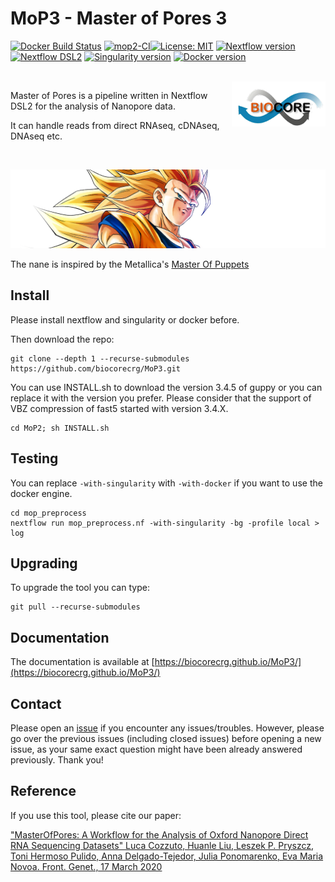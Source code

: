 # MoP3 - Master of Pores 3 
[![Docker Build Status](https://img.shields.io/docker/automated/biocorecrg/nanopore.svg)](https://cloud.docker.com/u/biocorecrg/repository/docker/biocorecrg/nanopore/builds)
[![mop2-CI](https://github.com/biocorecrg/MoP3/actions/workflows/build.yml/badge.svg)](https://github.com/biocorecrg/MoP3/actions/workflows/build.yml)[![License: MIT](https://img.shields.io/badge/License-MIT-yellow.svg)](https://opensource.org/licenses/MIT)
[![Nextflow version](https://img.shields.io/badge/Nextflow-21.04.1-brightgreen)](https://www.nextflow.io/)
[![Nextflow DSL2](https://img.shields.io/badge/Nextflow-DSL2-brightgreen)](https://www.nextflow.io/)
[![Singularity version](https://img.shields.io/badge/Singularity-v3.2.1-green.svg)](https://www.sylabs.io/)
[![Docker version](https://img.shields.io/badge/Docker-v20.10.8-blue)](https://www.docker.com/)

<br/>



<img align="right" href="https://biocore.crg.eu/" src="https://raw.githubusercontent.com/CRG-CNAG/BioCoreMiscOpen/master/logo/biocore-logo_small.png" />


Master of Pores is a pipeline written in Nextflow DSL2 for the analysis of Nanopore data. 
<br/>

It can handle reads from direct RNAseq, cDNAseq, DNAseq etc.

<br/>


![MOP3](https://github.com/biocorecrg/MoP3/blob/master/img/goku3.png?raw=true)

The nane is inspired by the Metallica's [Master Of Puppets](https://www.youtube.com/watch?v=S7blkui3nQc)

## Install
Please install nextflow and singularity or docker before.

Then download the repo:

```
git clone --depth 1 --recurse-submodules https://github.com/biocorecrg/MoP3.git
```

You can use INSTALL.sh to download the version 3.4.5 of guppy or you can replace it with the version you prefer. Please consider that the support of VBZ compression of fast5 started with version 3.4.X. 

```
cd MoP2; sh INSTALL.sh
```

## Testing
You can replace ```-with-singularity``` with ```-with-docker``` if you want to use the docker engine.

```
cd mop_preprocess
nextflow run mop_preprocess.nf -with-singularity -bg -profile local > log
```

## Upgrading
To upgrade the tool you can type:

```
git pull --recurse-submodules
```

## Documentation
The documentation is available at [https://biocorecrg.github.io/MoP3/](https://biocorecrg.github.io/MoP3/)

## Contact
Please open an [issue](https://github.com/biocorecrg/MOP2/issues) if you encounter any issues/troubles. 
However, please go over the previous issues (including closed issues) before opening a new issue, as your same exact question might have been already answered previously. Thank you! 


## Reference
If you use this tool, please cite our paper:

["MasterOfPores: A Workflow for the Analysis of Oxford Nanopore Direct RNA Sequencing Datasets" Luca Cozzuto, Huanle Liu, Leszek P. Pryszcz, Toni Hermoso Pulido, Anna Delgado-Tejedor, Julia Ponomarenko, Eva Maria Novoa. Front. Genet., 17 March 2020](https://www.frontiersin.org/articles/10.3389/fgene.2020.00211/full)
